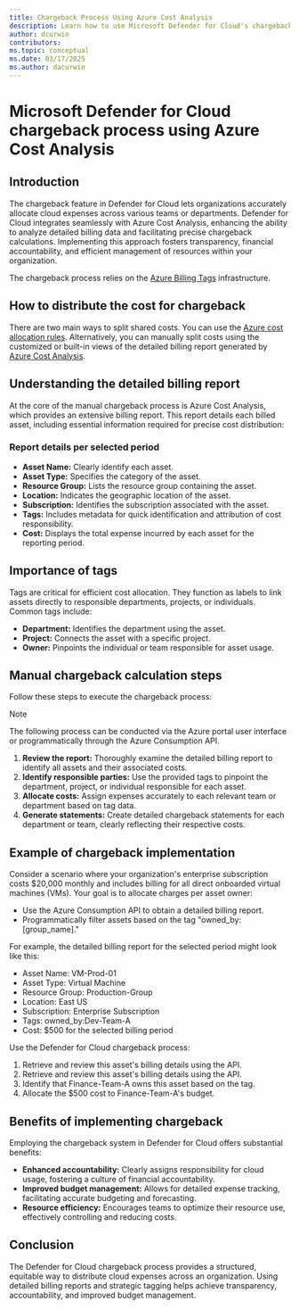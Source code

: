 ```yaml
---
title: Chargeback Process Using Azure Cost Analysis
description: Learn how to use Microsoft Defender for Cloud's chargeback feature to allocate cloud expenses accurately across teams using Azure Cost Analysis.
author: dcurwin
contributors:
ms.topic: conceptual
ms.date: 03/17/2025
ms.author: dacurwin
---
```


# Microsoft Defender for Cloud chargeback process using Azure Cost Analysis

## Introduction

The chargeback feature in Defender for Cloud lets organizations accurately allocate cloud expenses across various teams or departments. Defender for Cloud integrates seamlessly with Azure Cost Analysis, enhancing the ability to analyze detailed billing data and facilitating precise chargeback calculations. Implementing this approach fosters transparency, financial accountability, and efficient management of resources within your organization.

The chargeback process relies on the [Azure Billing Tags](/azure/cost-management-billing/costs/billing-tags) infrastructure.

## How to distribute the cost for chargeback

There are two main ways to split shared costs. You can use the [Azure cost allocation rules](/azure/cost-management-billing/costs/allocate-costs). Alternatively, you can manually split costs using the customized or built-in views of the detailed billing report generated by [Azure Cost Analysis](/azure/cost-management-billing/costs/cost-analysis-built-in-views).

## Understanding the detailed billing report

At the core of the manual chargeback process is Azure Cost Analysis, which provides an extensive billing report. This report details each billed asset, including essential information required for precise cost distribution:

### Report details per selected period

- **Asset Name:** Clearly identify each asset.
- **Asset Type:** Specifies the category of the asset.
- **Resource Group:** Lists the resource group containing the asset.
- **Location:** Indicates the geographic location of the asset.
- **Subscription:** Identifies the subscription associated with the asset.
- **Tags:** Includes metadata for quick identification and attribution of cost responsibility.
- **Cost:** Displays the total expense incurred by each asset for the reporting period.

## Importance of tags

Tags are critical for efficient cost allocation. They function as labels to link assets directly to responsible departments, projects, or individuals. Common tags include:

- **Department:** Identifies the department using the asset.
- **Project:** Connects the asset with a specific project.
- **Owner:** Pinpoints the individual or team responsible for asset usage.

## Manual chargeback calculation steps

Follow these steps to execute the chargeback process:

> [!NOTE]
> The following process can be conducted via the Azure portal user interface or programmatically through the Azure Consumption API.

1. **Review the report:** Thoroughly examine the detailed billing report to identify all assets and their associated costs.
1. **Identify responsible parties:** Use the provided tags to pinpoint the department, project, or individual responsible for each asset.
1. **Allocate costs:** Assign expenses accurately to each relevant team or department based on tag data.
1. **Generate statements:** Create detailed chargeback statements for each department or team, clearly reflecting their respective costs.

## Example of chargeback implementation

Consider a scenario where your organization's enterprise subscription costs $20,000 monthly and includes billing for all direct onboarded virtual machines (VMs). Your goal is to allocate charges per asset owner:

- Use the Azure Consumption API to obtain a detailed billing report.
- Programmatically filter assets based on the tag "owned_by:[group_name]."

For example, the detailed billing report for the selected period might look like this:

- Asset Name: VM-Prod-01
- Asset Type: Virtual Machine
- Resource Group: Production-Group
- Location: East US
- Subscription: Enterprise Subscription
- Tags: owned_by:Dev-Team-A
- Cost: $500 for the selected billing period

Use the Defender for Cloud chargeback process:

1. Retrieve and review this asset's billing details using the API.
1. Retrieve and review this asset's billing details using the API.
1. Identify that Finance-Team-A owns this asset based on the tag.
1. Allocate the $500 cost to Finance-Team-A's budget.

## Benefits of implementing chargeback

Employing the chargeback system in Defender for Cloud offers substantial benefits:

- **Enhanced accountability:** Clearly assigns responsibility for cloud usage, fostering a culture of financial accountability.
- **Improved budget management:** Allows for detailed expense tracking, facilitating accurate budgeting and forecasting.
- **Resource efficiency:** Encourages teams to optimize their resource use, effectively controlling and reducing costs.

## Conclusion

The Defender for Cloud chargeback process provides a structured, equitable way to distribute cloud expenses across an organization. Using detailed billing reports and strategic tagging helps achieve transparency, accountability, and improved budget management.
